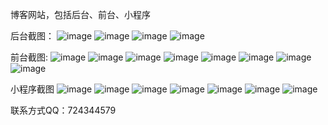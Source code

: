 
博客网站，包括后台、前台、小程序

后台截图：
![image](https://github.com/zmd1992219/personal-project-display/assets/37999808/68b62cb5-50fb-464a-a834-f4701efcd1aa)
![image](https://github.com/zmd1992219/personal-project-display/assets/37999808/2cb8ed66-d0aa-466e-9947-1fa9def0b40a)
![image](https://github.com/zmd1992219/personal-project-display/assets/37999808/20445af4-3840-4e09-b64a-c38095f6d783)
![image](https://github.com/zmd1992219/personal-project-display/assets/37999808/17c05d6f-7435-4954-9159-f72d09d4a4fe)

前台截图:
![image](https://github.com/zmd1992219/personal-project-display/assets/37999808/a78d7bb5-0583-46f1-b52f-c25ae51acdca)
![image](https://github.com/zmd1992219/personal-project-display/assets/37999808/8c5aaaa3-c792-4215-b73b-a8d6a6ce85aa)
![image](https://github.com/zmd1992219/personal-project-display/assets/37999808/99704f6c-4ac1-4236-8628-e0adb3bb0ca2)
![image](https://github.com/zmd1992219/personal-project-display/assets/37999808/add23c5c-5535-4cca-9668-fa9a3a35c8a3)
![image](https://github.com/zmd1992219/personal-project-display/assets/37999808/e7a2bc38-f553-400b-ad00-7524e50ac9f0)
![image](https://github.com/zmd1992219/personal-project-display/assets/37999808/ee9c2874-fdb3-4b72-a325-5f3ecd613100)
![image](https://github.com/zmd1992219/personal-project-display/assets/37999808/bce241ee-7573-455d-8d32-146586ef38fc)
![image](https://github.com/zmd1992219/personal-project-display/assets/37999808/c94a7508-699c-4df8-8249-3d864d7a910d)

小程序截图
![image](https://github.com/zmd1992219/personal-project-display/assets/37999808/906ed898-76f2-4b80-8337-7f1584e85030)
![image](https://github.com/zmd1992219/personal-project-display/assets/37999808/da4385ed-ca7d-442f-abe5-90b140fbb1a1)
![image](https://github.com/zmd1992219/personal-project-display/assets/37999808/902c33ac-8691-4245-9340-92440493d30a)
![image](https://github.com/zmd1992219/personal-project-display/assets/37999808/7069662c-c2bf-4ba4-bb8d-23ee3058e8bb)
![image](https://github.com/zmd1992219/personal-project-display/assets/37999808/42e9636b-9196-4304-bd46-74568a7bdb9d)
![image](https://github.com/zmd1992219/personal-project-display/assets/37999808/4fb96a97-7061-47a3-9619-0ab2807d0a24)
![image](https://github.com/zmd1992219/personal-project-display/assets/37999808/914349da-da54-4c58-ba94-1539f3a7fd49)

联系方式QQ：724344579
